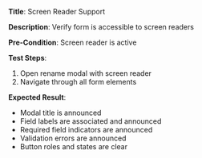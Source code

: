 **Title**: Screen Reader Support

**Description**: Verify form is accessible to screen readers

**Pre-Condition**: Screen reader is active

**Test Steps**:
1. Open rename modal with screen reader
2. Navigate through all form elements

**Expected Result**:
- Modal title is announced
- Field labels are associated and announced
- Required field indicators are announced
- Validation errors are announced
- Button roles and states are clear
